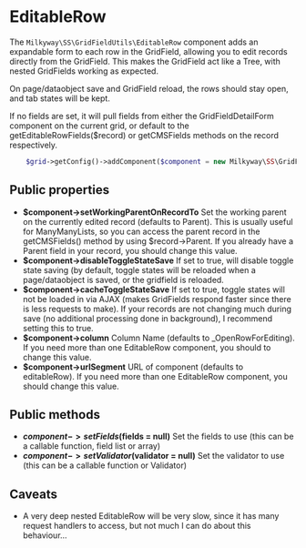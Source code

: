 EditableRow
===================

The `Milkyway\SS\GridFieldUtils\EditableRow` component adds an expandable form to each row in the GridField, allowing you to edit records directly from the GridField. This makes the GridField act like a Tree, with nested GridFields working as expected.

On page/dataobject save and GridField reload, the rows should stay open, and tab states will be kept.

If no fields are set, it will pull fields from either the GridFieldDetailForm component on the current grid, or default to the getEditableRowFields($record) or getCMSFields methods on the record respectively.

```php
    $grid->getConfig()->addComponent($component = new Milkyway\SS\GridFieldUtils\EditableRow($fields = null));
```

## Public properties
* **$component->setWorkingParentOnRecordTo** Set the working parent on the currently edited record (defaults to Parent). This is usually useful for ManyManyLists, so you can access the parent record in the getCMSFields() method by using $record->Parent. If you already have a Parent field in your record, you should change this value.
* **$component->disableToggleStateSave** If set to true, will disable toggle state saving (by default, toggle states will be reloaded when a page/dataobject is saved, or the gridfield is reloaded.
* **$component->cacheToggleStateSave** If set to true, toggle states will not be loaded in via AJAX (makes GridFields respond faster since there is less requests to make). If your records are not changing much during save (no additional processing done in background), I recommend setting this to true.
* **$component->column** Column Name (defaults to _OpenRowForEditing). If you need more than one EditableRow component, you should to change this value.
* **$component->urlSegment** URL of component (defaults to editableRow). If you need more than one EditableRow component, you should change this value.

## Public methods
* **$component->setFields($fields = null)** Set the fields to use (this can be a callable function, field list or array)
* **$component->setValidator($validator = null)** Set the validator to use (this can be a callable function or Validator)

## Caveats
* A very deep nested EditableRow will be very slow, since it has many request handlers to access, but not much I can do about this behaviour...